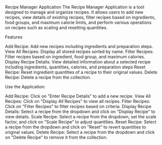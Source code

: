 Recipe Manager Application
The Recipe Manager Application is a tool designed to manage and organize recipes. It allows users to add new recipes, view details of existing recipes, filter recipes based on ingredients, food groups, and maximum calorie limits, and perform various operations on recipes such as scaling and resetting quantities.


Features

Add Recipe: Add new recipes including ingredients and preparation steps.
View All Recipes: Display all stored recipes sorted by name.
Filter Recipes: Filter recipes based on ingredient, food group, and maximum calories.
Display Recipe Details: View detailed information about a selected recipe including ingredients, quantities, calories, and preparation steps
Reset Recipe: Reset ingredient quantities of a recipe to their original values.
Delete Recipe: Delete a recipe from the collection.

Use the Application:

Add Recipe: Click on "Enter Recipe Details" to add a new recipe.
View All Recipes: Click on "Display All Recipes" to view all recipes.
Filter Recipes: Click on "Filter Recipes" to filter recipes based on criteria.
Display Recipe Details: Select a recipe from the dropdown and click on "Display Recipe" to view details.
Scale Recipe: Select a recipe from the dropdown, set the scale factor, and click on "Scale Recipe" to adjust quantities.
Reset Recipe: Select a recipe from the dropdown and click on "Reset" to revert quantities to original values.
Delete Recipe: Select a recipe from the dropdown and click on "Delete Recipe" to remove it from the collection.
